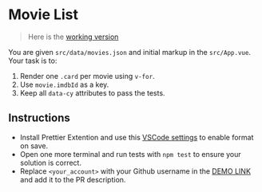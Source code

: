 # Movie List

> Here is the [working version](https://mate-academy.github.io/vue_movies-list/)

You are given `src/data/movies.json` and initial markup in the `src/App.vue`. Your task is to:

1. Render one `.card` per movie using `v-for`.
1. Use `movie.imdbId` as a key.
1. Keep all `data-cy` attributes to pass the tests.

## Instructions

- Install Prettier Extention and use this [VSCode settings](https://mate-academy.github.io/fe-program/tools/vscode/settings.json) to enable format on save.
- Open one more terminal and run tests with `npm test` to ensure your solution is correct.
- Replace `<your_account>` with your Github username in the [DEMO LINK](https://<your_account>.github.io/vue_movies-list/) and add it to the PR description.
